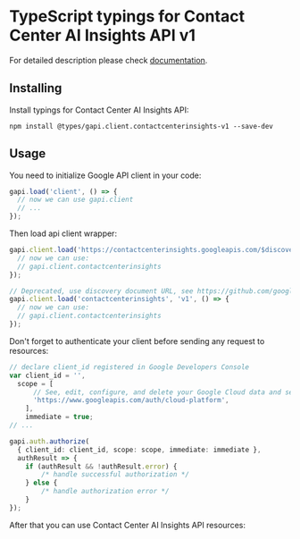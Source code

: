 # TypeScript typings for Contact Center AI Insights API v1


For detailed description please check [documentation](https://cloud.google.com/contact-center/insights/docs).

## Installing

Install typings for Contact Center AI Insights API:

```
npm install @types/gapi.client.contactcenterinsights-v1 --save-dev
```

## Usage

You need to initialize Google API client in your code:

```typescript
gapi.load('client', () => {
  // now we can use gapi.client
  // ...
});
```

Then load api client wrapper:

```typescript
gapi.client.load('https://contactcenterinsights.googleapis.com/$discovery/rest?version=v1', () => {
  // now we can use:
  // gapi.client.contactcenterinsights
});
```

```typescript
// Deprecated, use discovery document URL, see https://github.com/google/google-api-javascript-client/blob/master/docs/reference.md#----gapiclientloadname----version----callback--
gapi.client.load('contactcenterinsights', 'v1', () => {
  // now we can use:
  // gapi.client.contactcenterinsights
});
```

Don't forget to authenticate your client before sending any request to resources:

```typescript
// declare client_id registered in Google Developers Console
var client_id = '',
  scope = [
      // See, edit, configure, and delete your Google Cloud data and see the email address for your Google Account.
      'https://www.googleapis.com/auth/cloud-platform',
    ],
    immediate = true;
// ...

gapi.auth.authorize(
  { client_id: client_id, scope: scope, immediate: immediate },
  authResult => {
    if (authResult && !authResult.error) {
        /* handle successful authorization */
    } else {
        /* handle authorization error */
    }
});
```

After that you can use Contact Center AI Insights API resources: <!-- TODO: make this work for multiple namespaces -->

```typescript
```
